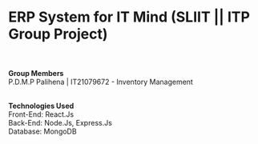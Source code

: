 # **ERP System for IT Mind (SLIIT || ITP Group Project)**<br><br>

**Group Members**<br>
P.D.M.P Palihena | IT21079672 - Inventory Management<br>
<br>

**Technologies Used**<br>
Front-End: React.Js<br>
Back-End: Node.Js, Express.Js<br>
Database: MongoDB<br>
